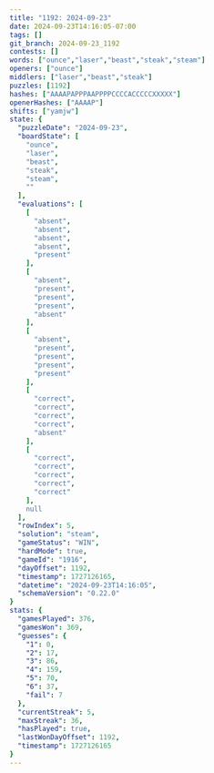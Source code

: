 ```yaml
---
title: "1192: 2024-09-23"
date: 2024-09-23T14:16:05-07:00
tags: []
git_branch: 2024-09-23_1192
contests: []
words: ["ounce","laser","beast","steak","steam"]
openers: ["ounce"]
middlers: ["laser","beast","steak"]
puzzles: [1192]
hashes: ["AAAAPAPPPAAPPPPCCCCACCCCCXXXXX"]
openerHashes: ["AAAAP"]
shifts: ["yamjw"]
state: {
  "puzzleDate": "2024-09-23",
  "boardState": [
    "ounce",
    "laser",
    "beast",
    "steak",
    "steam",
    ""
  ],
  "evaluations": [
    [
      "absent",
      "absent",
      "absent",
      "absent",
      "present"
    ],
    [
      "absent",
      "present",
      "present",
      "present",
      "absent"
    ],
    [
      "absent",
      "present",
      "present",
      "present",
      "present"
    ],
    [
      "correct",
      "correct",
      "correct",
      "correct",
      "absent"
    ],
    [
      "correct",
      "correct",
      "correct",
      "correct",
      "correct"
    ],
    null
  ],
  "rowIndex": 5,
  "solution": "steam",
  "gameStatus": "WIN",
  "hardMode": true,
  "gameId": "1916",
  "dayOffset": 1192,
  "timestamp": 1727126165,
  "datetime": "2024-09-23T14:16:05",
  "schemaVersion": "0.22.0"
}
stats: {
  "gamesPlayed": 376,
  "gamesWon": 369,
  "guesses": {
    "1": 0,
    "2": 17,
    "3": 86,
    "4": 159,
    "5": 70,
    "6": 37,
    "fail": 7
  },
  "currentStreak": 5,
  "maxStreak": 36,
  "hasPlayed": true,
  "lastWonDayOffset": 1192,
  "timestamp": 1727126165
}
---
```

<!-- more -->
